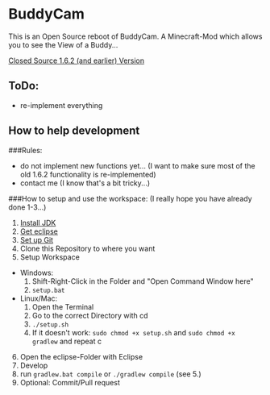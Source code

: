 BuddyCam
========
This is an Open Source reboot of BuddyCam. A Minecraft-Mod which allows you to see the View of a Buddy...

[Closed Source 1.6.2 (and earlier) Version](http://www.minecraftforum.net/forums/mapping-and-modding/minecraft-mods/wip-mods/1440491-1-6-2-buddycam-minecraft-mod-by-romibi)

## ToDo:
- re-implement everything

## How to help development

###Rules:
- do not implement new functions yet... (I want to make sure most of the old 1.6.2 functionality is re-implemented)
- contact me (I know that's a bit tricky...)

###How to setup and use the workspace:
(I really hope you have already done 1-3...)

1. [Install JDK](http://www.oracle.com/technetwork/java/javase/downloads/jdk8-downloads-2133151.html) 
2. [Get eclipse](https://www.eclipse.org/downloads/)
3. [Set up Git](https://help.github.com/articles/set-up-git/)
4. Clone this Repository to where you want
5. Setup Workspace
  - Windows:
    1. Shift-Right-Click in the Folder and "Open Command Window here"
    2. `setup.bat`
  - Linux/Mac:
    1. Open the Terminal
    2. Go to the correct Directory with cd
    3. `./setup.sh`
    4. If it doesn't work: `sudo chmod +x setup.sh` and `sudo chmod +x gradlew` and repeat c
6. Open the eclipse-Folder with Eclipse
7. Develop
8. run `gradlew.bat compile` or `./gradlew compile` (see 5.)
9. Optional: Commit/Pull request
